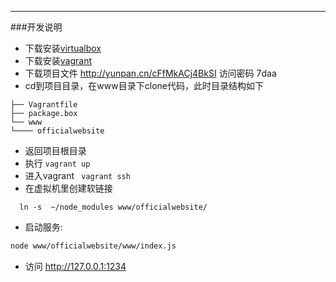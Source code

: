
---
###开发说明
- 下载安装[virtualbox](https://www.virtualbox.org/)
- 下载安装[vagrant](https://www.vagrantup.com/downloads.html)
- 下载项目文件 http://yunpan.cn/cFfMkACj4BkSI  访问密码 7daa
- cd到项目目录，在www目录下clone代码，此时目录结构如下
```
├── Vagrantfile
├── package.box
└── www
└──── officialwebsite
```
- 返回项目根目录
- 执行  ```vagrant up```
- 进入vagrant ``` vagrant ssh```
- 在虚拟机里创建软链接
```
  ln -s  ~/node_modules www/officialwebsite/
```
- 启动服务:

```bash
node www/officialwebsite/www/index.js
```
- 访问 http://127.0.0.1:1234
